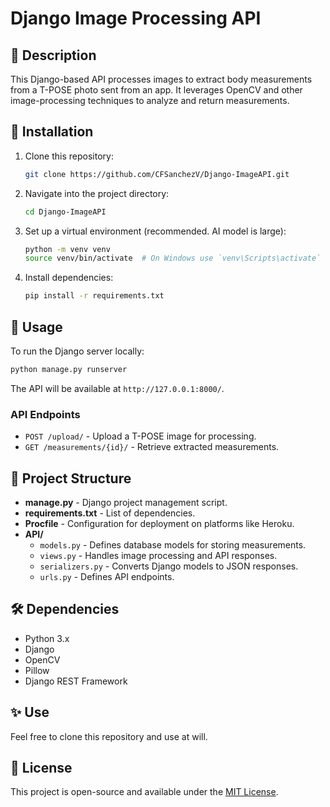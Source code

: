 # Django Image Processing API

## 📌 Description
This Django-based API processes images to extract body measurements from a T-POSE photo sent from an app. It leverages OpenCV and other image-processing techniques to analyze and return measurements.

## 🔧 Installation
1. Clone this repository:
   ```sh
   git clone https://github.com/CFSanchezV/Django-ImageAPI.git
   ```
2. Navigate into the project directory:
   ```sh
   cd Django-ImageAPI
   ```
3. Set up a virtual environment (recommended. AI model is large):
   ```sh
   python -m venv venv
   source venv/bin/activate  # On Windows use `venv\Scripts\activate`
   ```
4. Install dependencies:
   ```sh
   pip install -r requirements.txt
   ```

## 🚀 Usage
To run the Django server locally:
```sh
python manage.py runserver
```
The API will be available at `http://127.0.0.1:8000/`.

### API Endpoints
- `POST /upload/` - Upload a T-POSE image for processing.
- `GET /measurements/{id}/` - Retrieve extracted measurements.

## 📂 Project Structure
- **manage.py** - Django project management script.
- **requirements.txt** - List of dependencies.
- **Procfile** - Configuration for deployment on platforms like Heroku.
- **API/**
  - `models.py` - Defines database models for storing measurements.
  - `views.py` - Handles image processing and API responses.
  - `serializers.py` - Converts Django models to JSON responses.
  - `urls.py` - Defines API endpoints.

## 🛠 Dependencies
- Python 3.x
- Django
- OpenCV
- Pillow
- Django REST Framework

## ✨ Use
Feel free to clone this repository and use at will.

## 📜 License
This project is open-source and available under the [MIT License](LICENSE).

